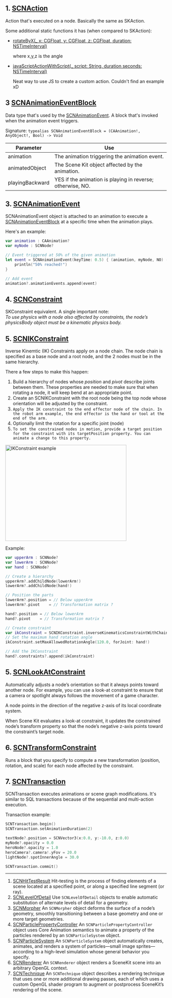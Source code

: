 ## 1. [SCNAction](https://developer.apple.com/library/mac/documentation/SceneKit/Reference/SCNAction_Class/index.html#//apple_ref/occ/cl/SCNAction)
Action that's executed on a node. Basically the same as SKAction.

Some additional static functions it has (when compared to SKAction):
- [rotateByX(_ x: CGFloat, y: CGFloat, z: CGFloat, duration: NSTimeInterval)](https://developer.apple.com/library/mac/documentation/SceneKit/Reference/SCNAction_Class/index.html#//apple_ref/occ/clm/SCNAction/rotateByX:y:z:duration:)

    where x,y,z is the angle
- [javaScriptActionWithScript(_ script: String, duration seconds: NSTimeInterval)](https://developer.apple.com/library/mac/documentation/SceneKit/Reference/SCNAction_Class/index.html#//apple_ref/occ/clm/SCNAction/javaScriptActionWithScript:duration:)

    Neat way to use JS to create a custom action. Couldn't find an example xD
    
## 3 [SCNAnimationEventBlock](https://developer.apple.com/library/prerelease/ios/documentation/SceneKit/Reference/SCNAnimationEvent_Class/index.html#//apple_ref/c/tdef/SCNAnimationEventBlock)
Data type that's used by the [SCNAnimationEvent](https://developer.apple.com/library/prerelease/ios/documentation/SceneKit/Reference/SCNAnimationEvent_Class/index.html). A block that's invoked when the animation event triggers.

Signature: `typealias SCNAnimationEventBlock = (CAAnimation!, AnyObject!, Bool) -> Void`

| Parameter       | Use                                                        |
|-----------------|------------------------------------------------------------|
| animation       | The animation triggering the animation event.              |
| animatedObject  | The Scene Kit object affected by the animation.            |
| playingBackward | YES if the animation is playing in reverse; otherwise, NO. |

## 3. [SCNAnimationEvent](https://developer.apple.com/library/prerelease/ios/documentation/SceneKit/Reference/SCNAnimationEvent_Class/index.html)
SCNAnimationEvent object is attached to an animation to execute a [SCNAnimationEventBlock](https://developer.apple.com/library/prerelease/ios/documentation/SceneKit/Reference/SCNAnimationEvent_Class/index.html#//apple_ref/c/tdef/SCNAnimationEventBlock) at a specific time when the animation plays.

Here's an example:

```Swift
var animation : CAAnimation?
var myNode : SCNNode?

// Event triggered at 50% of the given animation
let event = SCNAnimationEvent(keyTime: 0.5) { (animation, myNode, NO) -> Void in
    println("50% reached!")
}

// Add event
animation?.animationEvents.append(event)
```

## 4. [SCNConstraint](https://developer.apple.com/library/prerelease/ios/documentation/SceneKit/Reference/SCNConstraint_Class/index.html)
SKConstraint equivalent. A single important note:<br>
*To use physics with a node also affected by constraints, the node’s physicsBody object must be a kinematic physics body.*

## 5. [SCNIKConstraint](https://developer.apple.com/library/prerelease/ios/documentation/SceneKit/Reference/SCNIKConstraint_Class/index.html#//apple_ref/occ/cl/SCNIKConstraint)

Inverse Kinemtic (IK) Constraints apply on a node chain. The node chain is specified as a base node and a root node, and the 2 nodes must be in the same hierarchy.

There a few steps to make this happen:

1. Build a hierarchy of nodes whose *position* and *pivot*  describe joints between them. These properties are needed to make sure that when rotating a node, it will keep bend at an appropriate point.
2. Create an SCNIKConstraint with the root node being the top node whose orientation will be adjusted by the constraint.
3. `Apply the IK constraint to the end effector node of the chain. In the robot arm example, the end effector is the hand or tool at the end of the arm.`
4. Optionally limit the rotation for a specific joint (node)
5. `To set the constrained nodes in motion, provide a target position for the constraint with its targetPosition property. You can animate a change to this property.`

<img src="https://developer.apple.com/library/prerelease/ios/documentation/SceneKit/Reference/SCNIKConstraint_Class/Art/ikconstraint_2x.png" alt="IKConstraint example" width="378" height="300"/>

Example:

```Swift
var upperArm : SCNNode?
var lowerArm : SCNNode?
var hand : SCNNode?

// Create a hierarchy
upperArm?.addChildNode(lowerArm!)
lowerArm?.addChildNode(hand!)

// Position the parts
lowerArm?.position = // Below upperArm
lowerArm?.pivot    = // Transformation matrix ?

hand?.position = // Below lowerArm
hand?.pivot    = // Transformation matrix ?

// Create constraint
var ikConstraint = SCNIKConstraint.inverseKinematicsConstraintWithChainRootNode(upperArm!)
// Set the maximum hand rotation angle
ikConstraint.setMaxAllowedRotationAngle(120.0, forJoint: hand!)

// Add the IKConstraint
hand?.constraints?.append(ikConstraint)
```


## 5. [SCNLookAtConstraint](https://developer.apple.com/library/prerelease/ios/documentation/SceneKit/Reference/SCNLookAtConstraint_Class/index.html) 

Automatically adjusts a node’s orientation so that it always points toward another node. For example, you can use a look-at constraint to ensure that a camera or spotlight always follows the movement of a game character.

A node points in the direction of the negative z-axis of its local coordinate system.

When Scene Kit evaluates a look-at constraint, it updates the constrained node’s transform property so that the node’s negative z-axis points toward the constraint’s target node.

## 6. [SCNTransformConstraint](https://developer.apple.com/library/prerelease/ios/documentation/SceneKit/Reference/SCNTransformConstraint_Class/index.html)

Runs a block that you specify to compute a new transformation (position, rotation, and scale) for each node affected by the constraint.

## 7. [SCNTransaction](https://developer.apple.com/library/mac/documentation/SceneKit/Reference/SCNTransaction_Class/index.html)

SCNTransaction executes animations or scene graph modifications.
It's similar to SQL transactions because of the sequential and multi-action execution.

Transaction example:
```Swift
SCNTransaction.begin()
SCNTransaction.setAnimationDuration(2)

textNode?.position = SCNVector3(x:0.0, y:-10.0, z:0.0)
myNode?.opacity = 0.0
heroNode?.opacity = 1.0
heroCamera?.camera!.yFov = 20.0
lightNode?.spotInnerAngle = 30.0

SCNTransaction.commit()
```

------

1. [SCNHitTestResult](../SCNHitTestResult_Class/index.html#//apple_ref/occ/cl/SCNHitTestResult) Hit-testing is the process of finding elements of a scene located at a specified point, or along a specified line segment (or ray).
1. [SCNLevelOfDetail](../SCNLevelOfDetail_Class/index.html#//apple_ref/occ/cl/SCNLevelOfDetail) Use <code class="code-voice">SCNLevelOfDetail</code> objects to enable automatic substitution of alternate levels of detail for a geometry.
1. [SCNMorpher](../SCNMorpher_Class/index.html#//apple_ref/occ/cl/SCNMorpher) An <code class="code-voice">SCNMorpher</code> object deforms the surface of a node’s geometry, smoothly transitioning between a base geometry and one or more target geometries.
1. [SCNParticlePropertyController](../SCNParticlePropertyController_Class/index.html#//apple_ref/occ/cl/SCNParticlePropertyController) An <code class="code-voice">SCNParticlePropertyController</code> object uses Core Animation semantics to animate a property of the particles rendered by an <code class="code-voice">SCNParticleSystem</code> object.
1. [SCNParticleSystem](../SCNParticleSystem_Class/index.html#//apple_ref/occ/cl/SCNParticleSystem) An <code class="code-voice">SCNParticleSystem</code> object automatically creates, animates, and renders a system of particles—small image sprites—according to a high-level simulation whose general behavior you specify.
1. [SCNRenderer](../SCNRenderer_Class/index.html#//apple_ref/occ/cl/SCNRenderer) An <code class="code-voice">SCNRenderer</code> object renders a SceneKit scene into an arbitrary OpenGL context.
1. [SCNTechnique](../SCNTechnique_Class/index.html#//apple_ref/occ/cl/SCNTechnique) An <code class="code-voice">SCNTechnique</code> object describes a rendering technique that uses one or more additional drawing passes, each of which uses a custom OpenGL shader program to augment or postprocess SceneKit’s rendering of the scene.
